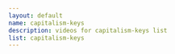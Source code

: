 ```yaml
--- 
layout: default
name: capitalism-keys
description: videos for capitalism-keys list
list: capitalism-keys
---
```


<div class="player">
<div id="player"><!-- "https://www.youtube.com/watch?v={{site.data.lists[page.list][0]}}" --></div>
</div>

